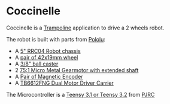 # Coccinelle

Coccinelle is a [Trampoline](https://github.com/TrampolineRTOS/trampoline) application to drive a 2 wheels robot.

The robot is built with parts from [Pololu](https://www.pololu.com):
* A [5" RRC04 Robot chassis](https://www.pololu.com/category/63/pololu-5-robot-chassis-rrc04a)
* A [pair of 42x19mm wheel](https://www.pololu.com/product/1090)
* A [3/8" ball caster](https://www.pololu.com/product/950)
* 2 [75:1 Micro Metal Gearmotor with extended shaft](https://www.pololu.com/product/2215)
* A [Pair of Magnetic Encoder](https://www.pololu.com/product/2598)
* A [TB6612FNG Dual Motor Driver Carrier](https://www.pololu.com/product/713)

The Microcontroller is a [Teensy 3.1 or Teensy 3.2](https://www.pjrc.com/store/teensy32.html) from [PJRC](https://www.pjrc.com)
